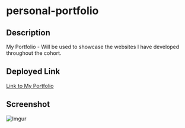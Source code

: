# personal-portfolio

Description
-
My Portfolio - Will be used to showcase the websites I have developed throughout the cohort.

Deployed Link
-
[Link to My Portfolio](https://hkagei.github.io/personal-portfolio/)

Screenshot
-
![Imgur](https://imgur.com/a/rHCTalv)
